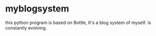 myblogsystem
============

this python program is based on Bottle, It's a blog system of myself. is constantly evolving.
